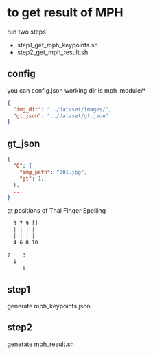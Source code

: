 # to get result of MPH
run two steps
- step1_get_mph_keypoints.sh
- step2_get_mph_result.sh

## config
you can config.json
working dir is mph_module/*
```json
{
  "img_dir": "../dataset/images/",
  "gt_json": "../dataset/gt.json"
}
```

## gt_json
```json
{
  "0": {
    "img_path": "001.jpg",
    "gt": 1, 
  },
  ...
}
```

gt positions of Thai Finger Spelling
```txt
  5 7 9 []
  | | | |
  | | | |
  4 6 8 10
  
2    3
  1
     0
```


## step1
generate mph_keypoints.json

## step2
generate mph_result.sh

